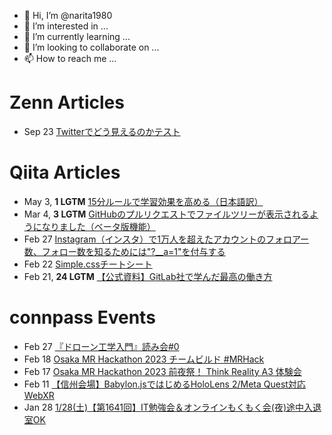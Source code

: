 - 👋 Hi, I’m @narita1980
- 👀 I’m interested in ...
- 🌱 I’m currently learning ...
- 💞️ I’m looking to collaborate on ...
- 📫 How to reach me ...

# Zenn Articles

<!-- profile updater begin: zenn -->
- Sep 23 [Twitterでどう見えるのかテスト](https://zenn.dev/narita1980/articles/cbb21f8d7f785752d6ac)
<!-- profile updater end: zenn -->

# Qiita Articles

<!-- profile updater begin: qiita -->
- May 3, **1 LGTM** [15分ルールで学習効果を高める（日本語訳）](https://qiita.com/narita1980/items/d0ad5246344fc6e4380f)
- Mar 4, **3 LGTM** [GitHubのプルリクエストでファイルツリーが表示されるようになりました（ベータ版機能）](https://qiita.com/narita1980/items/bee2c5232342a51e0415)
- Feb 27 [Instagram（インスタ）で1万人を超えたアカウントのフォロアー数、フォロー数を知るためには"?__a=1"を付与する](https://qiita.com/narita1980/items/630b7014fa893461b991)
- Feb 22 [Simple.cssチートシート](https://qiita.com/narita1980/items/fd2ccf0e91944aab9fd5)
- Feb 21, **24 LGTM** [【公式資料】GitLab社で学んだ最高の働き方](https://qiita.com/narita1980/items/d7d142c2bb6312cb9ad6)
<!-- profile updater end: qiita -->

# connpass Events

<!-- profile updater begin: connpass -->
- Feb 27 [『ドローン工学入門』読み会#0](https://majime-ni-study.connpass.com/event/272171/)
- Feb 18 [Osaka MR Hackathon 2023 チームビルド #MRHack](https://osaka-driven-dev.connpass.com/event/272583/)
- Feb 17 [Osaka MR Hackathon 2023 前夜祭！ Think Reality A3 体験会](https://osaka-driven-dev.connpass.com/event/272760/)
- Feb 11 [【信州会場】Babylon.jsではじめるHoloLens 2/Meta Quest対応WebXR](https://xr-shinshu.connpass.com/event/272780/)
- Jan 28 [1/28(土)【第1641回】IT勉強会＆オンラインもくもく会(夜)途中入退室OK](https://no-genre-mokumoku.connpass.com/event/272787/)
<!-- profile updater end: connpass -->

<!---
narita1980/narita1980 is a ✨ special ✨ repository because its `README.md` (this file) appears on your GitHub profile.
You can click the Preview link to take a look at your changes.
--->
